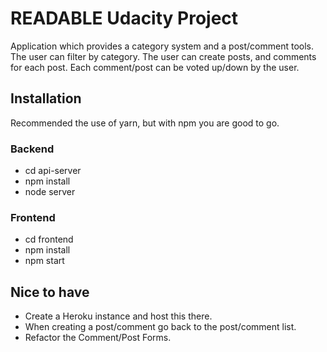 # READABLE Udacity Project
Application which provides a category system and a post/comment tools.
The user can filter by category.
The user can create posts, and comments for each post.
Each comment/post can be voted up/down by the user.

## Installation 
Recommended the use of yarn, but with npm you are good to go.

### Backend
- cd api-server
- npm install
- node server

### Frontend
- cd frontend
- npm install
- npm start

## Nice to have
- Create a Heroku instance and host this there.
- When creating a post/comment go back to the post/comment list.
- Refactor the Comment/Post Forms.
